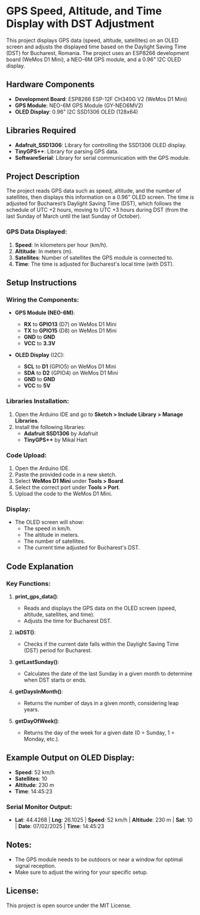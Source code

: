 # GPS Speed, Altitude, and Time Display with DST Adjustment

This project displays GPS data (speed, altitude, satellites) on an OLED screen and adjusts the displayed time based on the Daylight Saving Time (DST) for Bucharest, Romania. The project uses an ESP8266 development board (WeMos D1 Mini), a NEO-6M GPS module, and a 0.96" I2C OLED display.

## Hardware Components
- **Development Board**: ESP8266 ESP-12F CH340G V2 (WeMos D1 Mini)
- **GPS Module**: NEO-6M GPS Module (GY-NEO6MV2)
- **OLED Display**: 0.96" I2C SSD1306 OLED (128x64)

## Libraries Required
- **Adafruit_SSD1306**: Library for controlling the SSD1306 OLED display.
- **TinyGPS++**: Library for parsing GPS data.
- **SoftwareSerial**: Library for serial communication with the GPS module.

## Project Description
The project reads GPS data such as speed, altitude, and the number of satellites, then displays this information on a 0.96" OLED screen. The time is adjusted for Bucharest’s Daylight Saving Time (DST), which follows the schedule of UTC +2 hours, moving to UTC +3 hours during DST (from the last Sunday of March until the last Sunday of October).

### GPS Data Displayed:
1. **Speed**: In kilometers per hour (km/h).
2. **Altitude**: In meters (m).
3. **Satellites**: Number of satellites the GPS module is connected to.
4. **Time**: The time is adjusted for Bucharest's local time (with DST).

## Setup Instructions

### Wiring the Components:
- **GPS Module (NEO-6M)**:
  - **RX** to **GPIO13** (D7) on WeMos D1 Mini
  - **TX** to **GPIO15** (D8) on WeMos D1 Mini
  - **GND** to **GND**
  - **VCC** to **3.3V**
  
- **OLED Display** (I2C):
  - **SCL** to **D1** (GPIO5) on WeMos D1 Mini
  - **SDA** to **D2** (GPIO4) on WeMos D1 Mini
  - **GND** to **GND**
  - **VCC** to **5V**

### Libraries Installation:
1. Open the Arduino IDE and go to **Sketch > Include Library > Manage Libraries**.
2. Install the following libraries:
   - **Adafruit SSD1306** by Adafruit
   - **TinyGPS++** by Mikal Hart

### Code Upload:
1. Open the Arduino IDE.
2. Paste the provided code in a new sketch.
3. Select **WeMos D1 Mini** under **Tools > Board**.
4. Select the correct port under **Tools > Port**.
5. Upload the code to the WeMos D1 Mini.

### Display:
- The OLED screen will show:
  - The speed in km/h.
  - The altitude in meters.
  - The number of satellites.
  - The current time adjusted for Bucharest's DST.

## Code Explanation

### Key Functions:
1. **print_gps_data()**:
   - Reads and displays the GPS data on the OLED screen (speed, altitude, satellites, and time).
   - Adjusts the time for Bucharest DST.
   
2. **isDST()**:
   - Checks if the current date falls within the Daylight Saving Time (DST) period for Bucharest.
   
3. **getLastSunday()**:
   - Calculates the date of the last Sunday in a given month to determine when DST starts or ends.

4. **getDaysInMonth()**:
   - Returns the number of days in a given month, considering leap years.

5. **getDayOfWeek()**:
   - Returns the day of the week for a given date (0 = Sunday, 1 = Monday, etc.).

## Example Output on OLED Display:
- **Speed**: 52 km/h
- **Satellites**: 10
- **Altitude**: 230 m
- **Time**: 14:45:23

### Serial Monitor Output:
- **Lat**: 44.4268 | **Lng**: 26.1025 | **Speed**: 52 km/h | **Altitude**: 230 m | **Sat**: 10 | **Date**: 07/02/2025 | **Time**: 14:45:23

## Notes:
- The GPS module needs to be outdoors or near a window for optimal signal reception.
- Make sure to adjust the wiring for your specific setup.

## License:
This project is open source under the MIT License.
